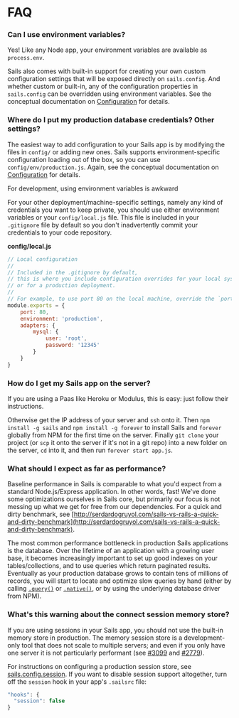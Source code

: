 # FAQ


### Can I use environment variables?

Yes! Like any Node app, your environment variables are available as `process.env`.

Sails also comes with built-in support for creating your own custom configuration settings that will be exposed directly on `sails.config`.  And whether custom or built-in, any of the configuration properties in `sails.config` can be overridden using environment variables.  See the conceptual documentation on [Configuration](http://sailsjs.org/documentation/concepts/configuration) for details.


### Where do I put my production database credentials?  Other settings?

The easiest way to add configuration to your Sails app is by modifying the files in `config/` or adding new ones. Sails supports environment-specific configuration loading out of the box, so you can use `config/env/production.js`.  Again, see the conceptual documentation on [Configuration](http://sailsjs.org/documentation/concepts/configuration) for details.

For development, using environment variables is awkward

For your other deployment/machine-specific settings, namely any kind of credentials you want to keep private, you should use either environment variables or your `config/local.js` file.  This file is included in your `.gitignore` file by default so you don't inadvertently commit your credentials to your code repository.

**config/local.js**
```javascript
// Local configuration
// 
// Included in the .gitignore by default,
// this is where you include configuration overrides for your local system
// or for a production deployment.
//
// For example, to use port 80 on the local machine, override the `port` config
module.exports = {
    port: 80,
    environment: 'production',
    adapters: {
        mysql: {
            user: 'root',
            password: '12345'
        }
    }
}
```



### How do I get my Sails app on the server?

If you are using a Paas like Heroku or Modulus, this is easy:  just follow their instructions.

Otherwise get the IP address of your server and `ssh` onto it.  Then `npm install -g sails` and `npm install -g forever` to install Sails and `forever` globally from NPM for the first time on the server. Finally `git clone` your project (or `scp` it onto the server if it's not in a git repo) into a new folder on the server, `cd` into it, and then run `forever start app.js`.


### What should I expect as far as performance?

Baseline performance in Sails is comparable to what you'd expect from a standard Node.js/Express application.  In other words, fast!  We've done some optimizations ourselves in Sails core, but primarily our focus is not messing up what we get for free from our dependencies.  For a quick and dirty benchmark, see [http://serdardogruyol.com/sails-vs-rails-a-quick-and-dirty-benchmark](http://serdardogruyol.com/sails-vs-rails-a-quick-and-dirty-benchmark).

The most common performance bottleneck in production Sails applications is the database.  Over the lifetime of an application with a growing user base, it becomes increasingly important to set up good indexes on your tables/collections, and to use queries which return paginated results.  Eventually as your production database grows to contain tens of millions of records, you will start to locate and optimize slow queries by hand (either by calling [`.query()`](http://sailsjs.org/documentation/reference/waterline-orm/models/query) or [`.native()`](http://sailsjs.org/documentation/reference/waterline-orm/models/native), or by using the underlying database driver from NPM).  


### What's this warning about the connect session memory store?

If you are using sessions in your Sails app, you should not use the built-in memory store in production.  The memory session store is a development-only tool that does not scale to multiple servers; and even if you only have one server it is not particularly performant (see [#3099](https://github.com/balderdashy/sails/issues/3099) and [#2779](https://github.com/balderdashy/sails/issues/2779)).

For instructions on configuring a production session store, see [sails.config.session](http://sailsjs.org/documentation/reference/configuration/sails-config-session).  If you want to disable session support altogether, turn off the `session` hook in your app's `.sailsrc` file:
```javascript
"hooks": {
  "session": false
}
```


<docmeta name="displayName" value="FAQ">

